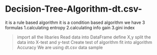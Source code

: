 # Decision-Tree-Algorithm-dt.csv-
it is a rule based algorithm
it is a condition based algorithm
we have 3 formulas
1.calculating entropy
2.calculating info gain
3.gini index
>import all the libaries
>Read data into DataFrame
>define X,y
>split the data into X-test and y-test
>Create test of algorithm
>fit into algorithm
>Accuracy
We are using dt.csv data sample
